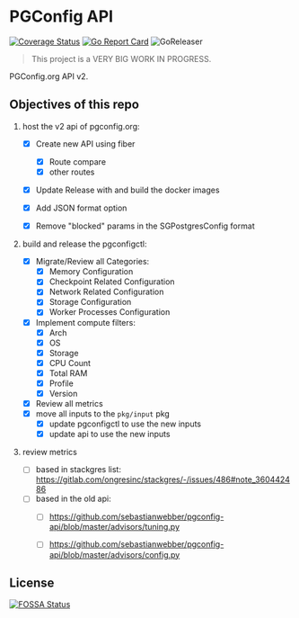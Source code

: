# PGConfig API

[![Coverage Status](https://coveralls.io/repos/github/pgconfig/api/badge.svg?branch=main)](https://coveralls.io/github/pgconfig/api?branch=main) [![Go Report Card](https://goreportcard.com/badge/github.com/pgconfig/api)](https://goreportcard.com/report/github.com/pgconfig/api) ![GoReleaser](https://github.com/pgconfig/api/workflows/goreleaser/badge.svg)


> This project is a VERY BIG WORK IN PROGRESS.

PGConfig.org API v2.

## Objectives of this repo

1. host the v2 api of pgconfig.org:

    * [x] Create new API using fiber
        * [x] Route compare
        * [x] other routes
    * [x] Update Release with and build the docker images
    * [x] Add JSON format option
    * [x] Remove "blocked" params in the SGPostgresConfig format


1. build and release the pgconfigctl:

    * [x] Migrate/Review all Categories:
        * [x] Memory Configuration
        * [x] Checkpoint Related Configuration
        * [x] Network Related Configuration
        * [x] Storage Configuration
        * [x] Worker Processes Configuration
    * [x] Implement compute filters:
        * [x] Arch
        * [x] OS
        * [x] Storage
        * [x] CPU Count
        * [x] Total RAM
        * [x] Profile
        * [x] Version
    * [x] Review all metrics
    * [x] move all inputs to the `pkg/input` pkg
        * [x] update pgconfigctl to use the new inputs
        * [x] update api to use the new inputs

1. review metrics
    * [ ] based in stackgres list: https://gitlab.com/ongresinc/stackgres/-/issues/486#note_360442486
    * [ ] based in the old api: 
         * [ ] https://github.com/sebastianwebber/pgconfig-api/blob/master/advisors/tuning.py
         * [ ] https://github.com/sebastianwebber/pgconfig-api/blob/master/advisors/config.py



## License
[![FOSSA Status](https://app.fossa.com/api/projects/git%2Bgithub.com%2Fpgconfig%2Fapi.svg?type=large)](https://app.fossa.com/projects/git%2Bgithub.com%2Fpgconfig%2Fapi?ref=badge_large)
